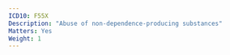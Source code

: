 ```yaml
---
ICD10: F55X
Description: "Abuse of non-dependence-producing substances"
Matters: Yes
Weight: 1
---
```

